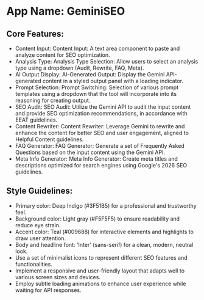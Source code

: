 # **App Name**: GeminiSEO

## Core Features:

- Content Input: Content Input: A text area component to paste and analyze content for SEO optimization.
- Analysis Type: Analysis Type Selection: Allow users to select an analysis type using a dropdown (Audit, Rewrite, FAQ, Meta).
- AI Output Display: AI-Generated Output: Display the Gemini API-generated content in a styled output panel with a loading indicator.
- Prompt Selection: Prompt Switching: Selection of various prompt templates using a dropdown that the tool will incorporate into its reasoning for creating output.
- SEO Audit: SEO Audit: Utilize the Gemini API to audit the input content and provide SEO optimization recommendations, in accordance with EEAT guidelines.
- Content Rewriter: Content Rewriter: Leverage Gemini to rewrite and enhance the content for better SEO and user engagement, aligned to Helpful Content guidelines.
- FAQ Generator: FAQ Generator: Generate a set of Frequently Asked Questions based on the input content using the Gemini API.
- Meta Info Generator: Meta Info Generator: Create meta titles and descriptions optimized for search engines using Google's 2026 SEO guidelines.

## Style Guidelines:

- Primary color: Deep Indigo (#3F51B5) for a professional and trustworthy feel.
- Background color: Light gray (#F5F5F5) to ensure readability and reduce eye strain.
- Accent color: Teal (#009688) for interactive elements and highlights to draw user attention.
- Body and headline font: 'Inter' (sans-serif) for a clean, modern, neutral look.
- Use a set of minimalist icons to represent different SEO features and functionalities.
- Implement a responsive and user-friendly layout that adapts well to various screen sizes and devices.
- Employ subtle loading animations to enhance user experience while waiting for API responses.